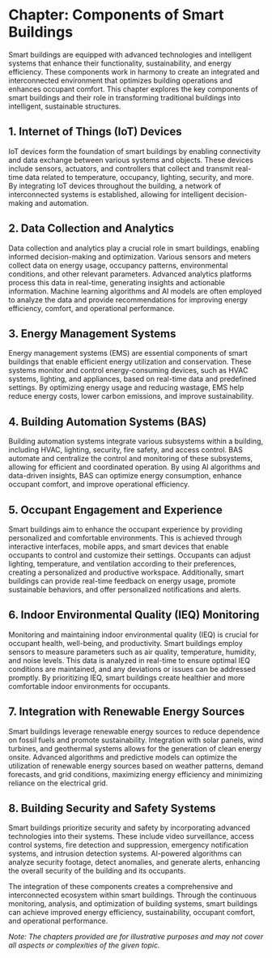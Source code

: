 Chapter: Components of Smart Buildings
======================================

Smart buildings are equipped with advanced technologies and intelligent systems that enhance their functionality, sustainability, and energy efficiency. These components work in harmony to create an integrated and interconnected environment that optimizes building operations and enhances occupant comfort. This chapter explores the key components of smart buildings and their role in transforming traditional buildings into intelligent, sustainable structures.

**1. Internet of Things (IoT) Devices**
---------------------------------------

IoT devices form the foundation of smart buildings by enabling connectivity and data exchange between various systems and objects. These devices include sensors, actuators, and controllers that collect and transmit real-time data related to temperature, occupancy, lighting, security, and more. By integrating IoT devices throughout the building, a network of interconnected systems is established, allowing for intelligent decision-making and automation.

**2. Data Collection and Analytics**
------------------------------------

Data collection and analytics play a crucial role in smart buildings, enabling informed decision-making and optimization. Various sensors and meters collect data on energy usage, occupancy patterns, environmental conditions, and other relevant parameters. Advanced analytics platforms process this data in real-time, generating insights and actionable information. Machine learning algorithms and AI models are often employed to analyze the data and provide recommendations for improving energy efficiency, comfort, and operational performance.

**3. Energy Management Systems**
--------------------------------

Energy management systems (EMS) are essential components of smart buildings that enable efficient energy utilization and conservation. These systems monitor and control energy-consuming devices, such as HVAC systems, lighting, and appliances, based on real-time data and predefined settings. By optimizing energy usage and reducing wastage, EMS help reduce energy costs, lower carbon emissions, and improve sustainability.

**4. Building Automation Systems (BAS)**
----------------------------------------

Building automation systems integrate various subsystems within a building, including HVAC, lighting, security, fire safety, and access control. BAS automate and centralize the control and monitoring of these subsystems, allowing for efficient and coordinated operation. By using AI algorithms and data-driven insights, BAS can optimize energy consumption, enhance occupant comfort, and improve operational efficiency.

**5. Occupant Engagement and Experience**
-----------------------------------------

Smart buildings aim to enhance the occupant experience by providing personalized and comfortable environments. This is achieved through interactive interfaces, mobile apps, and smart devices that enable occupants to control and customize their settings. Occupants can adjust lighting, temperature, and ventilation according to their preferences, creating a personalized and productive workspace. Additionally, smart buildings can provide real-time feedback on energy usage, promote sustainable behaviors, and offer personalized notifications and alerts.

**6. Indoor Environmental Quality (IEQ) Monitoring**
----------------------------------------------------

Monitoring and maintaining indoor environmental quality (IEQ) is crucial for occupant health, well-being, and productivity. Smart buildings employ sensors to measure parameters such as air quality, temperature, humidity, and noise levels. This data is analyzed in real-time to ensure optimal IEQ conditions are maintained, and any deviations or issues can be addressed promptly. By prioritizing IEQ, smart buildings create healthier and more comfortable indoor environments for occupants.

**7. Integration with Renewable Energy Sources**
------------------------------------------------

Smart buildings leverage renewable energy sources to reduce dependence on fossil fuels and promote sustainability. Integration with solar panels, wind turbines, and geothermal systems allows for the generation of clean energy onsite. Advanced algorithms and predictive models can optimize the utilization of renewable energy sources based on weather patterns, demand forecasts, and grid conditions, maximizing energy efficiency and minimizing reliance on the electrical grid.

**8. Building Security and Safety Systems**
-------------------------------------------

Smart buildings prioritize security and safety by incorporating advanced technologies into their systems. These include video surveillance, access control systems, fire detection and suppression, emergency notification systems, and intrusion detection systems. AI-powered algorithms can analyze security footage, detect anomalies, and generate alerts, enhancing the overall security of the building and its occupants.

The integration of these components creates a comprehensive and interconnected ecosystem within smart buildings. Through the continuous monitoring, analysis, and optimization of building systems, smart buildings can achieve improved energy efficiency, sustainability, occupant comfort, and operational performance.

*Note: The chapters provided are for illustrative purposes and may not cover all aspects or complexities of the given topic.*

